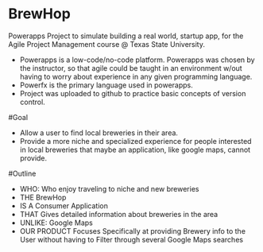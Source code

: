 # BrewHop
Powerapps Project to simulate building a real world, startup app, for the Agile Project Management course @ Texas State University.
- Powerapps is a low-code/no-code platform. Powerapps was chosen by the instructor, so that agile could be taught in an environment w/out having to worry about experience in any given programming language.
- Powerfx is the primary language used in powerapps.
- Project was uploaded to github to practice basic concepts of version control.

#Goal
- Allow a user to find local breweries in their area.
- Provide a more niche and specialized experience for people interested in local breweries that maybe an application, like google maps, cannot provide.

#Outline
- WHO: Who enjoy traveling to niche and new breweries				
- THE BrewHop				
- IS A Consumer Application				
- THAT Gives detailed information about breweries in the area				
- UNLIKE: Google Maps				
- OUR PRODUCT Focuses Specifically at providing Brewery info to the User without having to Filter through several Google Maps searches				
